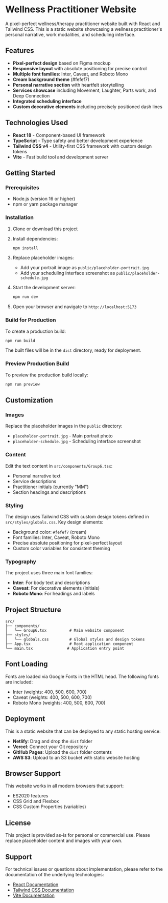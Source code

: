 # Wellness Practitioner Website

A pixel-perfect wellness/therapy practitioner website built with React and Tailwind CSS. This is a static website showcasing a wellness practitioner's personal narrative, work modalities, and scheduling interface.

## Features

- **Pixel-perfect design** based on Figma mockup
- **Responsive layout** with absolute positioning for precise control
- **Multiple font families**: Inter, Caveat, and Roboto Mono
- **Cream background theme** (#fefef7)
- **Personal narrative section** with heartfelt storytelling
- **Services showcase** including Movement, Laughter, Parts work, and Deep Connection
- **Integrated scheduling interface**
- **Custom decorative elements** including precisely positioned dash lines

## Technologies Used

- **React 18** - Component-based UI framework
- **TypeScript** - Type safety and better development experience
- **Tailwind CSS v4** - Utility-first CSS framework with custom design tokens
- **Vite** - Fast build tool and development server

## Getting Started

### Prerequisites

- Node.js (version 16 or higher)
- npm or yarn package manager

### Installation

1. Clone or download this project
2. Install dependencies:
   ```bash
   npm install
   ```

3. Replace placeholder images:
   - Add your portrait image as `public/placeholder-portrait.jpg`
   - Add your scheduling interface screenshot as `public/placeholder-schedule.jpg`

4. Start the development server:
   ```bash
   npm run dev
   ```

5. Open your browser and navigate to `http://localhost:5173`

### Build for Production

To create a production build:

```bash
npm run build
```

The built files will be in the `dist` directory, ready for deployment.

### Preview Production Build

To preview the production build locally:

```bash
npm run preview
```

## Customization

### Images
Replace the placeholder images in the `public` directory:
- `placeholder-portrait.jpg` - Main portrait photo
- `placeholder-schedule.jpg` - Scheduling interface screenshot

### Content
Edit the text content in `src/components/Group6.tsx`:
- Personal narrative text
- Service descriptions
- Practitioner initials (currently "MM")
- Section headings and descriptions

### Styling
The design uses Tailwind CSS with custom design tokens defined in `src/styles/globals.css`. Key design elements:
- Background color: `#fefef7` (cream)
- Font families: Inter, Caveat, Roboto Mono
- Precise absolute positioning for pixel-perfect layout
- Custom color variables for consistent theming

### Typography
The project uses three main font families:
- **Inter**: For body text and descriptions
- **Caveat**: For decorative elements (initials)
- **Roboto Mono**: For headings and labels

## Project Structure

```
src/
├── components/
│   └── Group6.tsx          # Main website component
├── styles/
│   └── globals.css         # Global styles and design tokens
├── App.tsx                 # Root application component
└── main.tsx               # Application entry point
```

## Font Loading

Fonts are loaded via Google Fonts in the HTML head. The following fonts are included:
- Inter (weights: 400, 500, 600, 700)
- Caveat (weights: 400, 500, 600, 700)
- Roboto Mono (weights: 400, 500, 600, 700)

## Deployment

This is a static website that can be deployed to any static hosting service:

- **Netlify**: Drag and drop the `dist` folder
- **Vercel**: Connect your Git repository
- **GitHub Pages**: Upload the `dist` folder contents
- **AWS S3**: Upload to an S3 bucket with static website hosting

## Browser Support

This website works in all modern browsers that support:
- ES2020 features
- CSS Grid and Flexbox
- CSS Custom Properties (variables)

## License

This project is provided as-is for personal or commercial use. Please replace placeholder content and images with your own.

## Support

For technical issues or questions about implementation, please refer to the documentation of the underlying technologies:
- [React Documentation](https://react.dev/)
- [Tailwind CSS Documentation](https://tailwindcss.com/docs)
- [Vite Documentation](https://vitejs.dev/guide/)